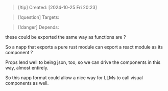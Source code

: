 
>[!tip] Created: [2024-10-25 Fri 20:23]

>[!question] Targets: 

>[!danger] Depends: 

these could be exported the same way as functions are ?

So a napp that exports a pure rust module can export a react module as its component ?

Props lend well to being json, too, so we can drive the components in this way, almost entirely.

So this napp format could allow a nice way for LLMs to call visual components as well.